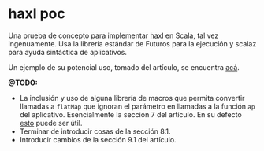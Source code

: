 # haxl poc

Una prueba de concepto para implementar [haxl](http://community.haskell.org/~simonmar/papers/haxl-icfp14.pdf) en Scala, tal vez ingenuamente. Usa la librería estándar de Futuros para la ejecución y scalaz para ayuda sintáctica de aplicativos.

Un ejemplo de su potencial uso, tomado del artículo, se encuentra [acá](https://github.com/miguel-vila/haxl-poc/blob/37771fe7f3fdcd46d50d55aaf4376ac4eaf38f23/src/main/scala/saxl/Example.scala#L78).

**@TODO:**

* La inclusión y uso de alguna librería de macros que permita convertir llamadas a `flatMap` que ignoran el parámetro en llamadas a la función `ap` del aplicativo. Esencialmente la sección 7 del artículo. En su defecto [esto](https://github.com/puffnfresh/wartremover#noneedformonad) puede ser útil.
* Terminar de introducir cosas de la sección 8.1.
* Introducir cambios de la sección 9.1 del artículo.
